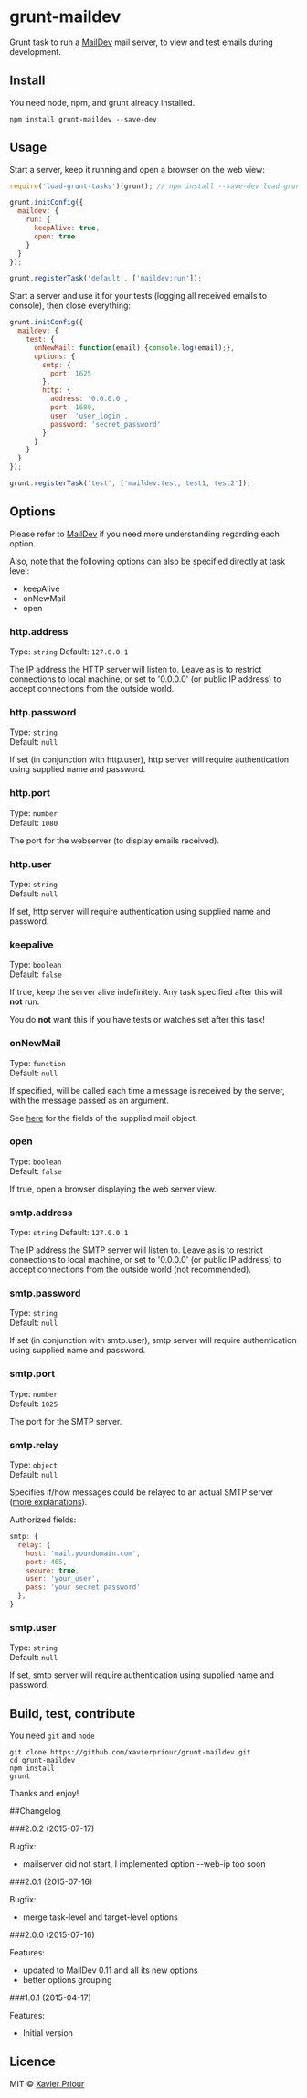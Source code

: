 # grunt-maildev
Grunt task to run a [MailDev](https://github.com/djfarrelly/MailDev)
mail server, to view and test emails during development.

## Install
You need node, npm, and grunt already installed.

```
npm install grunt-maildev --save-dev
```

## Usage

Start a server, keep it running and open a browser on the web view:
```javascript
require('load-grunt-tasks')(grunt); // npm install --save-dev load-grunt-tasks

grunt.initConfig({
  maildev: {
    run: {
      keepAlive: true,
      open: true
    }
  }
});

grunt.registerTask('default', ['maildev:run']);
```


Start a server and use it for your tests (logging all received emails to console),
then close everything:
```javascript
grunt.initConfig({
  maildev: {
    test: {
      onNewMail: function(email) {console.log(email);},
      options: {
        smtp: {
          port: 1625
        },
        http: {
          address: '0.0.0.0',
          port: 1680,
          user: 'user_login',
          password: 'secret_password'
        }
      }
    }
  }
});

grunt.registerTask('test', ['maildev:test, test1, test2']);
```


## Options

Please refer to [MailDev](https://github.com/djfarrelly/MailDev)
if you need more understanding regarding each option.

Also, note that the following options can also be specified directly at task level:

- keepAlive
- onNewMail
- open

### http.address

Type: `string`
Default: `127.0.0.1`

The IP address the HTTP server will listen to.
Leave as is to restrict connections to local machine,
or set to '0.0.0.0' (or public IP address)
to accept connections from the outside world.

### http.password

Type: `string`  
Default: `null`

If set (in conjunction with http.user),
http server will require authentication using supplied name and password.

### http.port

Type: `number`  
Default: `1080`

The port for the webserver (to display emails received).

### http.user

Type: `string`  
Default: `null`

If set, http server will require authentication using supplied name and password.

### keepalive

Type: `boolean`  
Default: `false`

If true, keep the server alive indefinitely.
Any task specified after this will **not** run.

You do **not** want this if you have tests or watches set after this task! 

### onNewMail

Type: `function`  
Default: `null`

If specified, will be called each time a message is received by the server,
with the message passed as an argument.

See [here](https://github.com/djfarrelly/MailDev/blob/master/docs/rest.md#example-email-response)
for the fields of the supplied mail object.

### open

Type: `boolean`  
Default: `false`

If true, open a browser displaying the web server view.

### smtp.address

Type: `string`
Default: `127.0.0.1`

The IP address the SMTP server will listen to.
Leave as is to restrict connections to local machine,
or set to '0.0.0.0' (or public IP address)
to accept connections from the outside world (not recommended).

### smtp.password

Type: `string`  
Default: `null`

If set (in conjunction with smtp.user),
smtp server will require authentication using supplied name and password.

### smtp.port

Type: `number`  
Default: `1025`

The port for the SMTP server.

### smtp.relay

Type: `object`  
Default: `null`

Specifies if/how messages could be relayed to an actual SMTP server
([more explanations](https://github.com/djfarrelly/MailDev#outgoing-email)).

Authorized fields:

```javascript
smtp: {
  relay: {
    host: 'mail.yourdomain.com',
    port: 465,
    secure: true,
    user: 'your_user',
    pass: 'your secret password'
  },
}
```

### smtp.user

Type: `string`  
Default: `null`

If set, smtp server will require authentication using supplied name and password.


## Build, test, contribute
You need `git` and `node`

```
git clone https://github.com/xavierpriour/grunt-maildev.git
cd grunt-maildev
npm install
grunt
```

Thanks and enjoy!

##Changelog

###2.0.2 (2015-07-17)

Bugfix:

- mailserver did not start, I implemented option --web-ip too soon

###2.0.1 (2015-07-16)

Bugfix:

- merge task-level and target-level options

###2.0.0 (2015-07-16)

Features:

- updated to MailDev 0.11 and all its new options
- better options grouping

###1.0.1 (2015-04-17)

Features:

- Initial version

## Licence

MIT © [Xavier Priour](https://github.com/xavierpriour)
